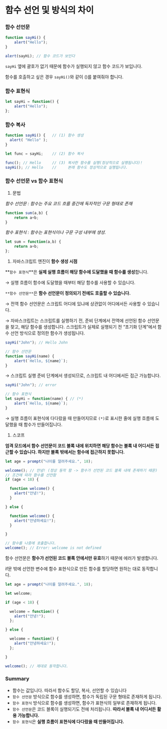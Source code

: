 # 함수 선언 및 방식의 차이

### 함수 선언문

```jsx
function sayHi() {
	alert("Hello");
}

alert(sayHi); // 함수 코드가 보인다
```

`sayHi` 옆에 괄호가 없기 때문에 함수가 실행되지 않고 함수 코드가 보입니다. 

함수를 호출하고 싶은 경우 `sayHi()`와 같이 ()를 붙여줘야 합니다.

### 함수 표현식

```jsx
let sayHi = function() {
	alert("Hello");
};
```

### 함수 복사

```jsx
function sayHi() {   // (1) 함수 생성
  alert( "Hello" );
}

let func = sayHi;    // (2) 함수 복사

func(); // Hello     // (3) 복사한 함수를 실행(정상적으로 실행됩니다)!
sayHi(); // Hello    //     본래 함수도 정상적으로 실행됩니다.
```

### 함수 선언문 vs 함수 표현식

1. 문법

*함수 선언문 : 함수는 주요 코드 흐름 중간에 독자적인 구문 형태로 존재*

```jsx
function sum(a,b) {
	return a+b;
}
```

*함수 표현식 : 함수는 표현식이나 구문 구성 내부에 생성.* 

```jsx
let sum = function(a,b) {
	return a+b;
};
```

1. 자바스크립트 엔진이 **함수 생성 시점**

**`함수 표현식`**은 **실제 실행 흐름이 해당 함수에 도달했을 때 함수를 생성**합니다. 

→ 실행 흐름이 함수에 도달했을 때부터 해당 함수를 사용할 수 있습니다.

`**함수 선언문**`은 **함수 선언문이 정의되기 전에도 호출할 수 있습니다.**

→ 전역 함수 선언문은 스크립트 어디에 있냐에 상관없이 어디에서든 사용할 수 있습니다. 

→ 자바스크립트는 스크립트를 실행하기 전, 준비 단계에서 전역에 선언된 함수 선언문을 찾고, 해당 함수를 생성합니다. 스크립트가 실제로 실행되기 전 “초기화 단계”에서 함수 선언 방식으로 정의한 함수가 생성됩니다.

```jsx
sayHi("John"); // Hello John

// 함수 선언문
function sayHi(name) {
	alert(`Hello, ${name}`);
}
```

→ 스크립트 실행 준비 단계에서 생성되므로, 스크립트 내 어디에서든 접근 가능합니다.

```jsx
sayHi("John"); // error

// 함수 표현식
let sayHi = function(name) { // (*)
	alert(`Hello, ${name}`);
}
```

→ 실행 흐름이 표현식에 다다랐을 때 만들어지므로 `(*)`로 표시한 줄에 실행 흐름에 도달했을 때 함수가 만들어집니다. 

1. 스코프

**엄격 모드에서 함수 선언문이 코드 블록 내에 위치하면 해당 함수는 블록 내 어디서든 접근할 수 있습니다. 하지만 블록 밖에서는 함수에 접근하지 못합니다.** 

```jsx
let age = prompt("나이를 알려주세요.", 18);

welcome(); // 안녕! (정상 동작 함 -> 함수가 선언된 코드 블록 내에 존재하기 때문)
// 조건에 따라 함수를 선언함
if (age < 18) {

  function welcome() {
    alert("안녕!");
  }

} else {

  function welcome() {
    alert("안녕하세요!");
  }

}

// 함수를 나중에 호출합니다.
welcome(); // Error: welcome is not defined
```

함수 선언문은 **함수가 선언된 코드 블록 안에서만 유효**하기 때문에 에러가 발생합니다. 

if문 밖에 선언한 변수에 함수 표현식으로 만든 함수를 할당하면 원하는 대로 동작합니다.

```jsx
let age = prompt("나이를 알려주세요.", 18);

let welcome;

if (age < 18) {

  welcome = function() {
    alert("안녕!");
  };

} else {

  welcome = function() {
    alert("안녕하세요!");
  };

}

welcome(); // 제대로 동작합니다.
```

### Summary

- 함수는 값입니다. 따라서 함수도 할당, 복사, 선언할 수 있습니다
- `함수 선언문` 방식으로 함수를 생성하면, 함수가 독립된 구문 형태로 존재하게 됩니다.
- `함수 표현식` 방식으로 함수를 생성하면, 함수가 표현식의 일부로 존재하게 됩니다.
- `함수 선언문`은 코드 블록이 실행되기도 전에 처리됩니다. **따라서 블록 내 어디서든 활용 가능합니다.**
- `함수 표현식`은 **실행 흐름이 표현식에 다다랐을 때 만들어집니다.**
